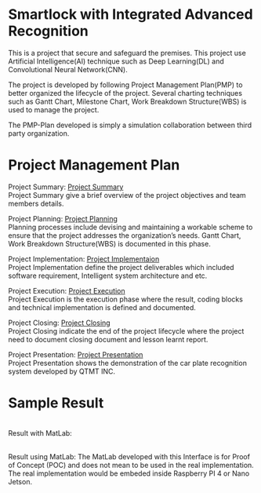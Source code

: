 # Smartlock with Integrated Advanced Recognition
This is a project that secure and safeguard the premises. This project use Artificial Intelligence(AI) technique such as Deep Learning(DL) and Convolutional Neural Network(CNN).

The project is developed by following Project Management Plan(PMP) to better organized the lifecycle of the project. Several charting techniques such as Gantt Chart, Milestone Chart, Work Breakdown Structure(WBS) is used to manage the project.

The PMP-Plan developed is simply a simulation collaboration between third party organization.

# Project Management Plan
Project Summary: <a href="REPORT/1.0 Project Summary.md" > Project Summary </a> 
<br>Project Summary give a brief overview of the project objectives and team members details.
<br>

Project Planning: <a href="REPORT/2.0 Project Planning.md" > Project Planning </a> 
<br>Planning processes include devising and maintaining a workable scheme to ensure that the project addresses the organization’s needs. Gantt Chart, Work Breakdown Structure(WBS) is documented in this phase.
<br>

Project Implementation: <a href="REPORT/3.0 Implementation.md" > Project Implementaion </a>
<br>Project Implementation define the project deliverables which included software requirement, Intelligent system architecture and etc.
<br>

Project Execution: <a href="" > Project Execution </a>
<br>Project Execution is the execution phase where the result, coding blocks and technical implementation is defined and documented.
<br>

Project Closing:  <a href="" > Project Closing </a>
<br>Project Closing indicate the end of the project lifecycle where the project need to document closing document and lesson learnt report.
<br>

Project Presentation: <a href="" > Project Presentation </a>
<br>Project Presentation shows the demonstration of the car plate recognition system developed by QTMT INC.
<br>

# Sample Result
<br>Result with MatLab:

<br>Result using MatLab: The MatLab developed with this Interface is for Proof of Concept (POC) and does not mean to be used in the real implementation. The real implementation would be embeded inside Raspberry PI 4 or Nano Jetson.

